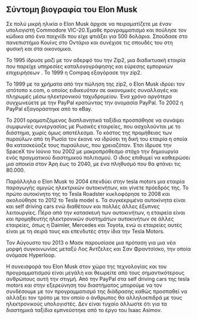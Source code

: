 ## Σύντομη βιογραφία του Elon Musk

Σε πολύ μικρή ηλικία ο Elon Musk άρχισε να πειραματίζετε με έναν υπολογιστή Commodore VIC-20.Έμαθε προγραμματισμό και πούλησε τον κώδικα από ένα παιχνίδι που είχε φτιάξει για 500 δολάρια. Σπούδασε στο πανεπιστήμιο Κουίνς στο Οντάριο και συνέχισε τις σπουδές του στη φυσική και στα οικονομικα.

Το 1995 ίδρυσε μαζί με τον αδερφό του την Zip2, μια διαδικτυακή εταιρία που παρείχε υπηρεσίες καταλογογράφησης και εύρεσης εμπορικών επιχειρήσεων . Το 1999 η Compaq εξαγόρασε την zip2. 

Το 1999 με τα χρήματα από την πώληση της zip2, o Elon Musk ιδρύει τον ιστότοπο x.com, ο οποίος ειδικευόταν σε οικονομικές συναλλαγές και πληρωμές μέσω ηλεκτρονικού ταχυδρομείου. Ένα χρόνο αργότερα συγχωνεύετε με την PayPal κρατώντας την ονομασία PayPal.  To 2002 η PayPal εξαγοράστηκε από το eBay.

To 2001 οραματιζόμενος διαπλανητικά ταξίδια προσπάθησε να συνάψει συμφωνίες συνεργασίας με Ρωσικές εταιρείες, που ασχολούνται με το διάστημα, χωρίς όμως αποτέλεσμα. Το κόστος της προμήθειας των πυραύλων από τη Ρωσία τον έκανε να ιδρύσει τη δική του εταιρία η οποία θα κατασκεύαζε τους πυραύλους, που χρειαζόταν. Έτσι ίδρυσε την SpaceX τον Ιούνιο του 2002 με μακροπρόθεσμο στόχο την δημιουργία ενός πραγματικού διαστημικού πολιτισμού. Ο ιδιος επιθυμεί να καθιερώσει μια αποικία στον Άρη έως το 2040, με ένα πληθυσμό που θα φτάνει τις 80.000.

Παράλληλα ο Elon Musk το 2004 επενδύει στην tesla motors μια εταιρία παραγωγής αμιγώς ηλεκτρικών αυτοκινήτων, και γίνετε πρόεδρός της. Το πρώτο αυτοκίνητο της το Tesla Roadster κυκλοφόρησε το 2008 και ακολούθησε το 2012 το Tesla model s. Τα συγκεκριμένα αυτοκίνητα είναι και self driving cars ενώ διαθέτουν και πολλές άλλες έξυπνες λειτουργίες.   Πέρα από την κατασκευή των αυτοκινήτων, η εταιρεία είναι και προμηθευτής ηλεκτρονικών συστημάτων αυτοκινήτων σε άλλες εταιρείες, όπως η Daimler, Mercedes και Toyota, ενώ οι εταιρείες αυτές είναι με τη σειρά τους και επενδυτές στην ίδια την Tesla Motors.

Τον Αύγουστο του 2013 ο Μασκ παρουσίασε μια πρόταση για μια νέα μορφή συγκοινωνίας μεταξύ Λος Άντζελες και Σαν Φραντσίσκο, την οποία ονόμασε Hyperloop.

Η συνεισφορά του Elon Musk στον χώρο της τεχνολογίας και του προγραμματισμού είναι μεγάλη και θεωρείτε από τους σημαντικότερους ανθρώπους αυτή την στιγμή. Από την PayPal στα self driving cars της tesla motors και στην εξερεύνηση του διαστήματος μπορούμε να τον συνδέσουμε με τον προγραμματισμό της διάδρασης καθώς προσπαθεί να αλλάξει τον τρόπο με τον οποίο ο άνθρωπος θα αλληλοεπιδρά με τους ηλεκτρονικούς υπολογιστές. Δεν είναι τυχαίο άλλωστε ότι για τα διαστημικά ταξίδια εμπνεύστηκε από το έργο του Isaac Asimov.

